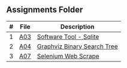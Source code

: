 ## Assignments Folder

|   #   | File       | Description                        |
| :---: | ---------- | ---------------------------------- |
|   1   | [A03](A03) | [Software Tool - Sqlite](A03)      |
|   2   | [A04](A04) | [Graphviz Binary Search Tree](A04) |
|   3   | [A07](A07) | [Selenium Web Scrape](A04)         |

